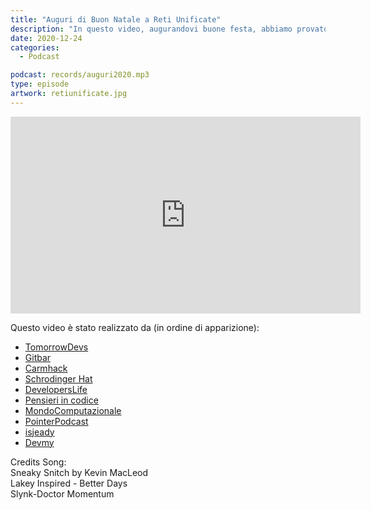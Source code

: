 ```yaml
---
title: "Auguri di Buon Natale a Reti Unificate"
description: "In questo video, augurandovi buone festa, abbiamo provato a raccontarvi come sarebbe (secondo noi) un mondo senza alcune comodità frutto della condivisione di altre persone. Solo per ricordarci che “insieme siamo migliori”."
date: 2020-12-24
categories:
  - Podcast

podcast: records/auguri2020.mp3
type: episode
artwork: retiunificate.jpg
---
```


<p><iframe src="https://www.youtube.com/embed/UoAD5OAWKcA" allow="accelerometer; autoplay; clipboard-write; encrypted-media; gyroscope; picture-in-picture" allowfullscreen="" width="560" height="315" frameborder="0"></iframe></p>

<!-- wp:paragraph -->
<p></p>
<!-- /wp:paragraph -->

<!-- wp:paragraph -->
<p>Questo video è stato realizzato da (in ordine di apparizione):</p>
<!-- /wp:paragraph -->

<!-- wp:list -->
<ul><li><a href="https://www.youtube.com/channel/UCckCYs-msiC4Vs_nyg218Hw?sub_confirmation=1">TomorrowDevs</a></li><li><a href="http://www.gitbar.it">Gitbar</a></li><li><a href="https://www.youtube.com/c/TheCarmhack?sub_confirmation=1">Carmhack</a></li><li><a href="https://www.schrodinger-hat.it">Schrodinger Hat</a></li><li><a href="https://www.youtube.com/c/DevelopersLifeChannel?sub_confirmation=1">DevelopersLife</a></li><li><a href="https://pensieriincodice.it">Pensieri in codice</a></li><li><a href="https://www.youtube.com/mondocomputazionale?sub_confirmation=1">MondoComputazionale</a></li><li><a href="https://pointerpodcast.it/">PointerPodcast</a> </li><li><a href="https://www.isjeady.dev/youtube">isjeady</a> </li><li><a href="https://www.youtube.com/c/Devmy?sub_confirmation=1">Devmy</a></li></ul>
<!-- /wp:list -->

<!-- wp:paragraph -->
<p>Credits Song:<br>Sneaky Snitch by Kevin MacLeod<br>Lakey Inspired - Better Days<br>Slynk-Doctor Momentum</p>
<!-- /wp:paragraph -->



